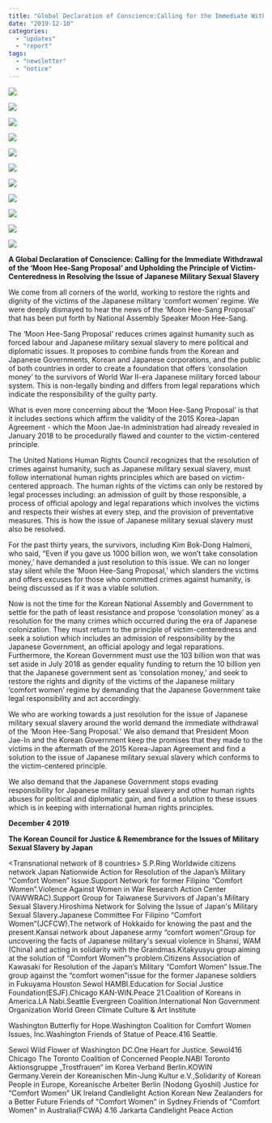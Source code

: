 ```yaml
---
title: "Global Declaration of Conscience:Calling for the Immediate Withdrawal of the ‘Moon Hee-Sang Proposal’ and Upholding the Principle of Victim-Centeredness in Resolving the Issue of Japanese Military Sexual Slavery"
date: "2019-12-10"
categories: 
  - "updates"
  - "report"
tags: 
  - "newsletter"
  - "notice"
---
```


![](http://womenandwar.net/kr/wp-content/uploads/2019/12/슬라이드1-2-1024x576.jpg)

![](http://womenandwar.net/kr/wp-content/uploads/2019/12/슬라이드2-2-1024x576.jpg)

![](http://womenandwar.net/kr/wp-content/uploads/2019/12/슬라이드3-2-1024x576.jpg)

![](http://womenandwar.net/kr/wp-content/uploads/2019/12/슬라이드4-2-1024x576.jpg)

![](http://womenandwar.net/kr/wp-content/uploads/2019/12/슬라이드5-2-1024x576.jpg)

![](http://womenandwar.net/kr/wp-content/uploads/2019/12/슬라이드6-2-1024x576.jpg)

![](http://womenandwar.net/kr/wp-content/uploads/2019/12/슬라이드7-2-1024x576.jpg)

![](http://womenandwar.net/kr/wp-content/uploads/2019/12/슬라이드8-2-1024x576.jpg)

![](http://womenandwar.net/kr/wp-content/uploads/2019/12/슬라이드9-2-1024x576.jpg)

![](http://womenandwar.net/kr/wp-content/uploads/2019/12/슬라이드10-2-1024x576.jpg)

![](http://womenandwar.net/kr/wp-content/uploads/2019/12/슬라이드11-1-1024x576.jpg)

**A Global Declaration of Conscience: Calling for the Immediate Withdrawal of the ‘Moon Hee-Sang Proposal’ and Upholding the Principle of Victim-Centeredness in Resolving the Issue of Japanese Military Sexual Slavery**

We come from all corners of the world, working to restore the rights and dignity of the victims of the Japanese military ‘comfort women’ regime. We were deeply dismayed to hear the news of the ‘Moon Hee-Sang Proposal’ that has been put forth by National Assembly Speaker Moon Hee-Sang.

The ‘Moon Hee-Sang Proposal’ reduces crimes against humanity such as forced labour and Japanese military sexual slavery to mere political and diplomatic issues. It proposes to combine funds from the Korean and Japanese Governments, Korean and Japanese corporations, and the public of both countries in order to create a foundation that offers ‘consolation money’ to the survivors of World War II-era Japanese military forced labour system. This is non-legally binding and differs from legal reparations which indicate the responsibility of the guilty party.

What is even more concerning about the ‘Moon Hee-Sang Proposal’ is that it includes sections which affirm the validity of the 2015 Korea-Japan Agreement - which the Moon Jae-In administration had already revealed in January 2018 to be procedurally flawed and counter to the victim-centered principle.

The United Nations Human Rights Council recognizes that the resolution of crimes against humanity, such as Japanese military sexual slavery, must follow international human rights principles which are based on victim-centered approach. The human rights of the victims can only be restored by legal processes including: an admission of guilt by those responsible, a process of official apology and legal reparations which involves the victims and respects their wishes at every step, and the provision of preventative measures. This is how the issue of Japanese military sexual slavery must also be resolved.

For the past thirty years, the survivors, including Kim Bok-Dong Halmoni, who said, “Even if you gave us 1000 billion won, we won’t take consolation money,’ have demanded a just resolution to this issue. We can no longer stay silent while the ‘Moon Hee-Sang Proposal,’ which slanders the victims and offers excuses for those who committed crimes against humanity, is being discussed as if it was a viable solution.

Now is not the time for the Korean National Assembly and Government to settle for the path of least resistance and propose ‘consolation money’ as a resolution for the many crimes which occurred during the era of Japanese colonization. They must return to the principle of victim-centeredness and seek a solution which includes an admission of responsibility by the Japanese Government, an official apology and legal reparations. Furthermore, the Korean Government must use the 103 billion won that was set aside in July 2018 as gender equality funding to return the 10 billion yen that the Japanese government sent as ‘consolation money,’ and seek to restore the rights and dignity of the victims of the Japanese military ‘comfort women’ regime by demanding that the Japanese Government take legal responsibility and act accordingly.

We who are working towards a just resolution for the issue of Japanese military sexual slavery around the world demand the immediate withdrawal of the ‘Moon Hee-Sang Proposal.’ We also demand that President Moon Jae-In and the Korean Government keep the promises that they made to the victims in the aftermath of the 2015 Korea-Japan Agreement and find a solution to the issue of Japanese military sexual slavery which conforms to the victim-centered principle.

We also demand that the Japanese Government stops evading responsibility for Japanese military sexual slavery and other human rights abuses for political and diplomatic gain, and find a solution to these issues which is in keeping with international human rights principles.

**December 4 2019**

**The Korean Council for Justice & Remembrance for the Issues of Military Sexual Slavery by Japan**

<Transnational network of 8 countries> S.P.Ring Worldwide citizens network <Japan> Japan Nationwide Action for Resolution of the Japan’s Military “Comfort Women” Issue.Support Network for former Filipino “Comfort Women”.Violence Against Women in War Research Action Center (VAWWRAC).Support Group for Taiwanese Survivors of Japan's Military Sexual Slavery.Hiroshima Network for Solving the Issue of Japan's Military Sexual Slavery.Japanese Committee For Filipino “Comfort Women”(JCFCW).The network of Hokkaido for knowing the past and the present.Kansai network about Japanese army “comfort women”.Group for uncovering the facts of Japanese military's sexual violence in Shanxi, WAM (China) and acting in solidarity with the Grandmas.Kitakyusyu group aiming at the solution of “Comfort Women”’s problem.Citizens Association of Kawasaki for Resolution of the Japan’s Military “Comfort Women” Issue.The group against the “comfort women”issue for the former Japanese soldiers in Fukuyama <USA> Houston Sewol HAMBI.Education for Social Justice Foundation(ESJF).Chicago KAN-WIN.Peace 21.Coalition of Koreans in America.LA Nabi.Seattle Evergreen Coalition.International Non Government Organization World Green Climate Culture & Art Institute

Washington Butterfly for Hope.Washington Coalition for Comfort Women Issues, Inc.Washington Friends of Statue of Peace.416 Seattle.

Sewol Wild Flower of Washington DC.One Heart for Justice. Sewol416 Chicago <Canada> The Toronto Coalition of Concerned People.NABI Toronto <Germany> Aktionsgruppe „Trostfrauen“ im Korea Verband Berlin.KOWIN Germany.Verein der Koreanischen Min-Jung Kultur e.V.,Solidarity of Korean People in Europe, Koreanische Arbeiter Berlin (Nodong Gyoshil) <UK> Justice for “Comfort Women” UK <Ireland> Ireland Candlelight Action <New Zealand> Korean New Zealanders for a Better Future <Australia> Friends of "Comfort Women" in Sydney.Friends of "Comfort Women" in Australia(FCWA) <Indonesia> 4.16 Jarkarta Candlelight Peace Action
